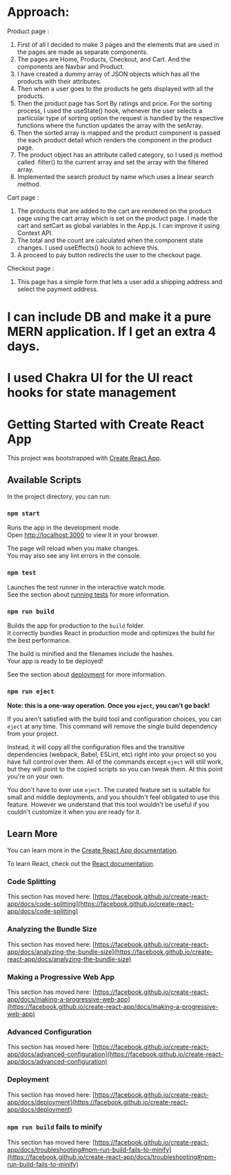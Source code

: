 # Approach:

Product page :
1) First of all I decided to make 3 pages and the elements that are used in the pages are made as separate components.
2) The pages are Home, Products, Checkout, and Cart. And the components are Navbar and Product.
3) I have created a dummy array of JSON objects which has all the products with their attributes.
4) Then when a user goes to the products he gets displayed with all the products.
5) Then the product page has Sort By ratings and price. For the sorting process, I used the useState() hook, whenever the user selects a particular type of sorting option the request is handled by the respective functions where the function updates the array with the setArray.
6) Then the sorted array is mapped and the product component is passed the each product detail which renders the component in the product page.
7) The product object has an attribute called category, so I used js method called .filter() to the current array and set the array with the filtered array.
8) Implemented the search product by name which uses a linear search method.

Cart page : 
1) The products that are added to the cart are rendered on the product page using the cart array which is set on the product page. I made the cart and setCart as global variables in the App.js. I can improve it using Context API.
2) The total and the count are calculated when the component state changes. I used useEffects() hook to achieve this.
3) A proceed to pay button redirects the user to the checkout page.

Checkout page : 
1) This page has a simple form that lets a user add a shipping address and select the payment address.



# I can include DB and make it a pure MERN application. If I get an extra 4 days.



# I used Chakra UI for the UI react hooks for state management
# Getting Started with Create React App

This project was bootstrapped with [Create React App](https://github.com/facebook/create-react-app).

## Available Scripts

In the project directory, you can run:

### `npm start`

Runs the app in the development mode.\
Open [http://localhost:3000](http://localhost:3000) to view it in your browser.

The page will reload when you make changes.\
You may also see any lint errors in the console.

### `npm test`

Launches the test runner in the interactive watch mode.\
See the section about [running tests](https://facebook.github.io/create-react-app/docs/running-tests) for more information.

### `npm run build`

Builds the app for production to the `build` folder.\
It correctly bundles React in production mode and optimizes the build for the best performance.

The build is minified and the filenames include the hashes.\
Your app is ready to be deployed!

See the section about [deployment](https://facebook.github.io/create-react-app/docs/deployment) for more information.

### `npm run eject`

**Note: this is a one-way operation. Once you `eject`, you can't go back!**

If you aren't satisfied with the build tool and configuration choices, you can `eject` at any time. This command will remove the single build dependency from your project.

Instead, it will copy all the configuration files and the transitive dependencies (webpack, Babel, ESLint, etc) right into your project so you have full control over them. All of the commands except `eject` will still work, but they will point to the copied scripts so you can tweak them. At this point you're on your own.

You don't have to ever use `eject`. The curated feature set is suitable for small and middle deployments, and you shouldn't feel obligated to use this feature. However we understand that this tool wouldn't be useful if you couldn't customize it when you are ready for it.

## Learn More

You can learn more in the [Create React App documentation](https://facebook.github.io/create-react-app/docs/getting-started).

To learn React, check out the [React documentation](https://reactjs.org/).

### Code Splitting

This section has moved here: [https://facebook.github.io/create-react-app/docs/code-splitting](https://facebook.github.io/create-react-app/docs/code-splitting)

### Analyzing the Bundle Size

This section has moved here: [https://facebook.github.io/create-react-app/docs/analyzing-the-bundle-size](https://facebook.github.io/create-react-app/docs/analyzing-the-bundle-size)

### Making a Progressive Web App

This section has moved here: [https://facebook.github.io/create-react-app/docs/making-a-progressive-web-app](https://facebook.github.io/create-react-app/docs/making-a-progressive-web-app)

### Advanced Configuration

This section has moved here: [https://facebook.github.io/create-react-app/docs/advanced-configuration](https://facebook.github.io/create-react-app/docs/advanced-configuration)

### Deployment

This section has moved here: [https://facebook.github.io/create-react-app/docs/deployment](https://facebook.github.io/create-react-app/docs/deployment)

### `npm run build` fails to minify

This section has moved here: [https://facebook.github.io/create-react-app/docs/troubleshooting#npm-run-build-fails-to-minify](https://facebook.github.io/create-react-app/docs/troubleshooting#npm-run-build-fails-to-minify)
